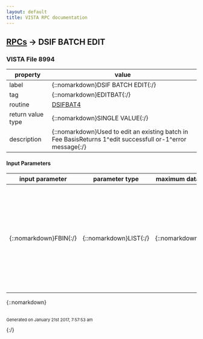 ```yaml
---
layout: default
title: VISTA RPC documentation
---
```




## [RPCs](TableOfContent.md) &#8594; DSIF BATCH EDIT 



### VISTA File 8994 


 property | value 
--- | --- 
 label | {::nomarkdown}DSIF BATCH EDIT{:/}
 tag | {::nomarkdown}EDITBAT{:/}
 routine | [DSIFBAT4](http://code.osehra.org/dox/Routine_DSIFBAT4_source.html)
 return value type | {::nomarkdown}SINGLE VALUE{:/}
 description | {::nomarkdown}Used to edit an existing batch in Fee BasisReturns 1^edit successfull or-1^error message{:/}

#### Input Parameters

| input parameter | parameter type | maximum data length | required | description | 
| --- | --- | --- | --- | --- | 
| {::nomarkdown}FBIN{:/} | {::nomarkdown}LIST{:/} | {::nomarkdown}999{:/} | {::nomarkdown}true{:/} | {::nomarkdown}Pass in an array formatted as follows:  ; FBIN(.01)=BATCH NUMBER ; FBIN(1)=OBLIGATION NUMBER  (DO NOT SEND STATION NUMBER WITH OBLIGATION \500-C09045\, PASS ONLY \C09045\) ; FBIN(3)=DATE OPENED{:/} | 

{::nomarkdown} <br/><br/><p style="font-size: 11px">Generated on January 21st 2017, 7:57:53 am</p>{:/}